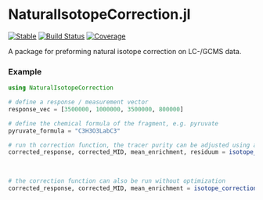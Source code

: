 # NaturalIsotopeCorrection.jl

[![Stable](https://img.shields.io/badge/docs-stable-blue.svg)](https://vm-vh.github.io/NaturalIsotopeCorrection.jl/stable/)
[![Build Status](https://github.com/vm-vh/NaturalIsotopeCorrection.jl/actions/workflows/CI.yml/badge.svg?branch=main)](https://github.com/vm-vh/NaturalIsotopeCorrection.jl/actions/workflows/CI.yml?query=branch%3Amain)
[![Coverage](https://codecov.io/gh/vm-vh/NaturalIsotopeCorrection.jl/branch/main/graph/badge.svg)](https://codecov.io/gh/vm-vh/NaturalIsotopeCorrection.jl)

A package for preforming natural isotope correction on LC-/GCMS data.

### Example
```julia
using NaturalIsotopeCorrection

# define a response / measurement vector 
response_vec = [3500000, 1000000, 3500000, 800000]

# define the chemical formula of the fragment, e.g. pyruvate
pyruvate_formula = "C3H3O3LabC3"

# run th correction function, the tracer purity can be adjusted using a keyword argument
corrected_response, corrected_MID, mean_enrichment, residuum = isotope_correction(response,
                                                                                  pyruvate_formula,
                                                                                  tracer_purity = 0.99)

# the correction function can also be run without optimization
corrected_response, corrected_MID, mean_enrichment = isotope_correction(response,
                                                                        pyruvate_formula,
                                                                        optimization = false)
```
